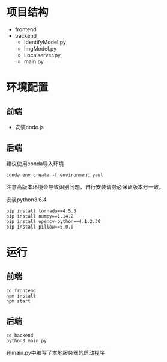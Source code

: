 # 项目结构
* frontend
* backend
  * IdentifyModel.py
  * ImgModel.py
  * Localserver.py
  * main.py
  
# 环境配置

## 前端
* 安装node.js

## 后端
建议使用conda导入环境

    conda env create -f environment.yaml

注意高版本环境会导致识别问题，自行安装请务必保证版本号一致。

安装python3.6.4

    pip install tornado==4.5.3
    pip install numpy==1.14.2
    pip install opencv-python==4.1.2.30
    pip install pillow==5.0.0

# 运行
## 前端

    cd frontend
    npm install
    npm start
  
## 后端

 
    cd backend
    python3 main.py
    
 在main.py中编写了本地服务器的启动程序
    

